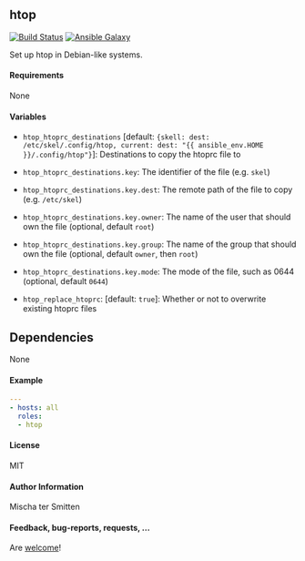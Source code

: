 ## htop

[![Build Status](https://travis-ci.org/Oefenweb/ansible-htop.svg?branch=master)](https://travis-ci.org/Oefenweb/ansible-htop) [![Ansible Galaxy](http://img.shields.io/badge/ansible--galaxy-htop-blue.svg)](https://galaxy.ansible.com/tersmitten/htop)

Set up htop in Debian-like systems.

#### Requirements

None

#### Variables

* `htop_htoprc_destinations` [default: `{skell: dest: /etc/skel/.config/htop, current: dest: "{{ ansible_env.HOME }}/.config/htop"}`]: Destinations to copy the htoprc file to
* `htop_htoprc_destinations.key`: The identifier of the file (e.g. `skel`)
* `htop_htoprc_destinations.key.dest`: The remote path of the file to copy (e.g. `/etc/skel`)
* `htop_htoprc_destinations.key.owner`: The name of the user that should own the file (optional, default `root`)
* `htop_htoprc_destinations.key.group`: The name of the group that should own the file (optional, default `owner`, then `root`)
* `htop_htoprc_destinations.key.mode`: The mode of the file, such as 0644 (optional, default `0644`)

* `htop_replace_htoprc`: [default: `true`]: Whether or not to overwrite existing htoprc files

## Dependencies

None

#### Example

```yaml
---
- hosts: all
  roles:
  - htop
```

#### License

MIT

#### Author Information

Mischa ter Smitten

#### Feedback, bug-reports, requests, ...

Are [welcome](https://github.com/Oefenweb/ansible-htop/issues)!
